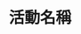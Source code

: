 ---
title: '活動名稱'
type: '活動類型'
pictures: '["https://raw.githubusercontent.com/chyushya/cms-content/main/content/resources/images/1648671277742-1406-849-pic-1.jpg"]'
---